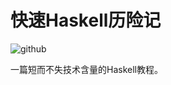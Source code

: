 快速Haskell历险记
====================
![github](https://raw.github.com/kele86838437/Learn-Haskell-Fast-and-Hard/master/imag/magritte_pleasure_principle.jpg "Title")

一篇短而不失技术含量的Haskell教程。
